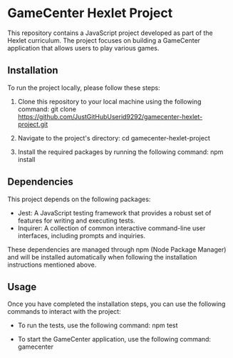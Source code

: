 # GameCenter Hexlet Project

This repository contains a JavaScript project developed as part of the Hexlet curriculum. The project focuses on building a GameCenter application that allows users to play various games.

## Installation

To run the project locally, please follow these steps:

1. Clone this repository to your local machine using the following command:
git clone https://github.com/JustGitHubUserid9292/gamecenter-hexlet-project.git

2. Navigate to the project's directory:
cd gamecenter-hexlet-project


3. Install the required packages by running the following command:
npm install

## Dependencies

This project depends on the following packages:

- Jest: A JavaScript testing framework that provides a robust set of features for writing and executing tests.
- Inquirer: A collection of common interactive command-line user interfaces, including prompts and inquiries.

These dependencies are managed through npm (Node Package Manager) and will be installed automatically when following the installation instructions mentioned above.

## Usage

Once you have completed the installation steps, you can use the following commands to interact with the project:

- To run the tests, use the following command:
npm test


- To start the GameCenter application, use the following command:
gamecenter

